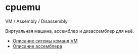# cpuemu
VM / Assembly / Disassembly

Виртуальная машина, ассемблер и дизассемблер для неё.

- [Описание ситемы команд VM](VM_Commands.md)
- [Описание ассемблера](VBCASM_Description.md)
